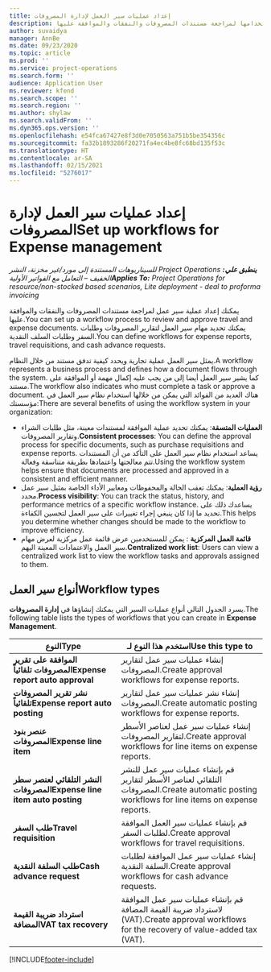 ```yaml
---
title: إعداد عمليات سير العمل لإدارة المصروفات
description: يمكنك إعداد عملية سير عمل يتم استخدامها لمراجعة مستندات المصروفات والنفقات والموافقة عليها.
author: suvaidya
manager: AnnBe
ms.date: 09/23/2020
ms.topic: article
ms.prod: ''
ms.service: project-operations
ms.search.form: ''
audience: Application User
ms.reviewer: kfend
ms.search.scope: ''
ms.search.region: ''
ms.author: shylaw
ms.search.validFrom: ''
ms.dyn365.ops.version: ''
ms.openlocfilehash: e54fca67427e8f3d0e7050563a751b5be354356c
ms.sourcegitcommit: fa32b1893286f20271fa4ec4be8fc68bd135f53c
ms.translationtype: HT
ms.contentlocale: ar-SA
ms.lasthandoff: 02/15/2021
ms.locfileid: "5276017"
---
```

# <a name="set-up-workflows-for-expense-management"></a><span data-ttu-id="ec0c5-103">إعداد عمليات سير العمل لإدارة المصروفات</span><span class="sxs-lookup"><span data-stu-id="ec0c5-103">Set up workflows for Expense management</span></span>

<span data-ttu-id="ec0c5-104">_**ينطبق علي:** ‏‫Project Operations للسيناريوهات المستندة إلى مورد/غير مخزنة‬، ‏‫النشر الخفيف – التعامل مع الفواتير الأولية‬_</span><span class="sxs-lookup"><span data-stu-id="ec0c5-104">_**Applies To:** Project Operations for resource/non-stocked based scenarios, Lite deployment - deal to proforma invoicing_</span></span>

<span data-ttu-id="ec0c5-105">يمكنك إعداد عملية سير عمل لمراجعة مستندات المصروفات والنفقات والموافقة عليها.</span><span class="sxs-lookup"><span data-stu-id="ec0c5-105">You can set up a workflow process to review and approve travel and expense documents.</span></span> <span data-ttu-id="ec0c5-106">يمكنك تحديد مهام سير العمل لتقارير المصروفات وطلبات السفر وطلبات السلف النقدية.</span><span class="sxs-lookup"><span data-stu-id="ec0c5-106">You can define workflows for expense reports, travel requisitions, and cash advance requests.</span></span>

<span data-ttu-id="ec0c5-107">يمثل سير العمل عملية تجارية ويحدد كيفية تدفق مستند من خلال النظام.</span><span class="sxs-lookup"><span data-stu-id="ec0c5-107">A workflow represents a business process and defines how a document flows through the system.</span></span> <span data-ttu-id="ec0c5-108">كما يشير سير العمل أيضا إلى من يجب عليه إكمال مهمة أو الموافقة على مستند.</span><span class="sxs-lookup"><span data-stu-id="ec0c5-108">The workflow also indicates who must complete a task or approve a document.</span></span> <span data-ttu-id="ec0c5-109">هناك العديد من الفوائد التي يمكن من خلالها استخدام نظام سير العمل في مؤسستك:</span><span class="sxs-lookup"><span data-stu-id="ec0c5-109">There are several benefits of using the workflow system in your organization:</span></span>

- <span data-ttu-id="ec0c5-110">**العمليات المتسقة**: يمكنك تحديد عملية الموافقة لمستندات معينة، مثل طلبات الشراء وتقارير المصروفات.</span><span class="sxs-lookup"><span data-stu-id="ec0c5-110">**Consistent processes**: You can define the approval process for specific documents, such as purchase requisitions and expense reports.</span></span> <span data-ttu-id="ec0c5-111">يساعد استخدام نظام سير العمل على التأكد من أن المستندات تتم معالجتها واعتمادها بطريقة متناسقة وفعالة.</span><span class="sxs-lookup"><span data-stu-id="ec0c5-111">Using the workflow system helps ensure that documents are processed and approved in a consistent and efficient manner.</span></span>
- <span data-ttu-id="ec0c5-112">**رؤية العملية**: يمكنك تعقب الحالة والمحفوظات ومعايير الأداء الخاصة بمثيل سير عمل محدد.</span><span class="sxs-lookup"><span data-stu-id="ec0c5-112">**Process visibility**: You can track the status, history, and performance metrics of a specific workflow instance.</span></span> <span data-ttu-id="ec0c5-113">يساعدك ذلك على تحديد ما إذا كان ينبغي إجراء تغييرات على سير العمل لتحسين الكفاءة.</span><span class="sxs-lookup"><span data-stu-id="ec0c5-113">This helps you determine whether changes should be made to the workflow to improve efficiency.</span></span>
- <span data-ttu-id="ec0c5-114">**قائمة العمل المركزية** : يمكن للمستخدمين عرض قائمة عمل مركزية لعرض مهام سير العمل والاعتمادات المعينة اليهم.</span><span class="sxs-lookup"><span data-stu-id="ec0c5-114">**Centralized work list**: Users can view a centralized work list to view the workflow tasks and approvals assigned to them.</span></span> 

## <a name="workflow-types"></a><span data-ttu-id="ec0c5-115">أنواع سير العمل</span><span class="sxs-lookup"><span data-stu-id="ec0c5-115">Workflow types</span></span>

<span data-ttu-id="ec0c5-116">يسرد الجدول التالي أنواع عمليات السير التي يمكنك إنشاؤها في **إدارة المصروفات**.</span><span class="sxs-lookup"><span data-stu-id="ec0c5-116">The following table lists the types of workflows that you can create in **Expense Management**.</span></span>


|              <span data-ttu-id="ec0c5-117"><strong>النوع</strong></span><span class="sxs-lookup"><span data-stu-id="ec0c5-117"><strong>Type</strong></span></span>              |                   <span data-ttu-id="ec0c5-118"><strong>استخدم هذا النوع لـ</strong></span><span class="sxs-lookup"><span data-stu-id="ec0c5-118"><strong>Use this type to</strong></span></span>                   |
|-------------------------------------------------|-----------------------------------------------------------------------|
|   <span data-ttu-id="ec0c5-119"><strong>الموافقة على تقرير المصروفات تلقائياً</strong></span><span class="sxs-lookup"><span data-stu-id="ec0c5-119"><strong>Expense report auto approval</strong></span></span> |            <span data-ttu-id="ec0c5-120">إنشاء عمليات سير عمل لتقارير المصروفات.</span><span class="sxs-lookup"><span data-stu-id="ec0c5-120">Create approval workflows for expense reports.</span></span>             |
|  <span data-ttu-id="ec0c5-121"><strong>نشر تقرير المصروفات تلقائياً</strong></span><span class="sxs-lookup"><span data-stu-id="ec0c5-121"><strong>Expense report auto posting</strong></span></span>   |        <span data-ttu-id="ec0c5-122">إنشاء نشر عمليات سير عمل لتقارير المصروفات.</span><span class="sxs-lookup"><span data-stu-id="ec0c5-122">Create automatic posting workflows for expense reports.</span></span>        |
|       <span data-ttu-id="ec0c5-123"><strong>عنصر بنود المصروفات</strong></span><span class="sxs-lookup"><span data-stu-id="ec0c5-123"><strong>Expense line item</strong></span></span>        |     <span data-ttu-id="ec0c5-124">إنشاء عمليات سير عمل لعناصر الأسطر لتقارير المصروفات.</span><span class="sxs-lookup"><span data-stu-id="ec0c5-124">Create approval workflows for line items on expense reports.</span></span>      |
| <span data-ttu-id="ec0c5-125"><strong>النشر التلقائي لعنصر سطر المصروفات</strong></span><span class="sxs-lookup"><span data-stu-id="ec0c5-125"><strong>Expense line item auto posting</strong></span></span> | <span data-ttu-id="ec0c5-126">قم بإنشاء عمليات سير عمل للنشر التلقائي لعناصر الأسطر لتقارير المصروفات.</span><span class="sxs-lookup"><span data-stu-id="ec0c5-126">Create automatic posting workflows for line items on expense reports.</span></span> |
|       <span data-ttu-id="ec0c5-127"><strong>طلب السفر</strong></span><span class="sxs-lookup"><span data-stu-id="ec0c5-127"><strong>Travel requisition</strong></span></span>       |          <span data-ttu-id="ec0c5-128">قم بإنشاء عمليات سير العمل الموافقة لطلبات السفر.</span><span class="sxs-lookup"><span data-stu-id="ec0c5-128">Create approval workflows for travel requisitions.</span></span>           |
|      <span data-ttu-id="ec0c5-129"><strong>طلب السلفة النقدية</strong></span><span class="sxs-lookup"><span data-stu-id="ec0c5-129"><strong>Cash advance request</strong></span></span>      |         <span data-ttu-id="ec0c5-130">إنشاء عمليات سير عمل الموافقة لطلبات السلفة النقدية.</span><span class="sxs-lookup"><span data-stu-id="ec0c5-130">Create approval workflows for cash advance requests.</span></span>          |
|        <span data-ttu-id="ec0c5-131"><strong>استرداد ضريبة القيمة المضافة</strong></span><span class="sxs-lookup"><span data-stu-id="ec0c5-131"><strong>VAT tax recovery</strong></span></span>        | <span data-ttu-id="ec0c5-132">قم بإنشاء عمليات سير عمل الموافقة لاسترداد ضريبة القيمة المضافة (VAT).</span><span class="sxs-lookup"><span data-stu-id="ec0c5-132">Create approval workflows for the recovery of value-added tax (VAT).</span></span>  |


[!INCLUDE[footer-include](../includes/footer-banner.md)]